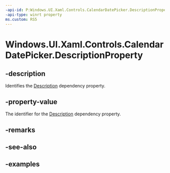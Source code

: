 ```yaml
---
-api-id: P:Windows.UI.Xaml.Controls.CalendarDatePicker.DescriptionProperty
-api-type: winrt property
ms.custom: RS5
---
```


<!-- Property syntax.
public DependencyProperty DescriptionProperty { get; }
-->

# Windows.UI.Xaml.Controls.CalendarDatePicker.DescriptionProperty

## -description

Identifies the [Description](calendardatepicker_description.md) dependency property.

## -property-value

The identifier for the [Description](calendardatepicker_description.md) dependency property.

## -remarks

## -see-also

## -examples


